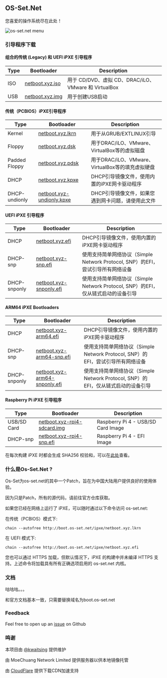 ## OS-Set.Net

您喜爱的操作系统尽在此处！

![os-set.net menu](https://os-set.net/images/netboot.xyz.gif)

### 引导程序下载

#### 组合的传统 (Legacy) 和 UEFI iPXE 引导程序

| Type | Bootloader | Description |
|------|------------|-------------|
|ISO| [netboot.xyz.iso](https://boot.os-set.net/ipxe/netboot.xyz.iso)| 用于 CD/DVD、虚拟 CD、DRAC/iLO、VMware 和 VirtualBox |
|USB| [netboot.xyz.img](https://boot.os-set.net/ipxe/netboot.xyz.img)| 用于创建USB启动|

#### 传统（PCBIOS）iPXE引导程序

| Type | Bootloader | Description |
|------|------------|-------------|
|Kernel| [netboot.xyz.lkrn](https://boot.os-set.net/ipxe/netboot.xyz.lkrn)|用于从GRUB/EXTLINUX引导|
|Floppy| [netboot.xyz.dsk](https://boot.os-set.net/ipxe/netboot.xyz.dsk)| 用于DRAC/iLO、VMware、VirtualBox等的虚拟磁盘|
|Padded Floppy| [netboot.xyz.pdsk](https://boot.os-set.net/ipxe/netboot.xyz.pdsk)| 用于DRAC/iLO、VMware、VirtualBox等的填充虚拟硬盘|
|DHCP| [netboot.xyz.kpxe](https://boot.os-set.net/ipxe/netboot.xyz.kpxe)| DHCP引导镜像文件，使用内置的iPXE网卡驱动程序|
|DHCP-undionly| [netboot.xyz-undionly.kpxe](https://boot.os-set.net/ipxe/netboot.xyz-undionly.kpxe)| DHCP引导镜像文件，如果您遇到网卡问题，请使用此文件|

#### UEFI iPXE 引导程序

| Type | Bootloader | Description |
|------|------------|-------------|
|DHCP| [netboot.xyz.efi](https://boot.os-set.net/ipxe/netboot.xyz.efi)| DHCP引导镜像文件，使用内置的iPXE网卡驱动程序|
|DHCP-snp| [netboot.xyz-snp.efi](https://boot.os-set.net/ipxe/netboot.xyz-snp.efi)| 使用支持简单网络协议（Simple Network Protocol, SNP）的EFI，尝试引导所有网络设备|
|DHCP-snponly| [netboot.xyz-snponly.efi](https://boot.os-set.net/ipxe/netboot.xyz-snponly.efi)| 使用支持简单网络协议（Simple Network Protocol, SNP）的EFI，仅从链式启动的设备引导|

#### ARM64 iPXE Bootloaders

| Type | Bootloader | Description |
|------|------------|-------------|
|DHCP| [netboot.xyz-arm64.efi](https://boot.os-set.net/ipxe/netboot.xyz-arm64.efi)| DHCP引导镜像文件，使用内置的iPXE网卡驱动程序|
|DHCP-snp| [netboot.xyz-arm64-snp.efi](https://boot.os-set.net/ipxe/netboot.xyz-arm64-snp.efi)| 使用支持简单网络协议（Simple Network Protocol, SNP）的EFI，尝试引导所有网络设备|
|DHCP-snponly| [netboot.xyz-arm64-snponly.efi](https://boot.os-set.net/ipxe/netboot.xyz-arm64-snponly.efi)| 使用支持简单网络协议（Simple Network Protocol, SNP）的EFI，仅从链式启动的设备引导|

#### Raspberry Pi iPXE 引导程序

| Type | Bootloader | Description |
|------|------------|-------------|
|USB/SD Card| [netboot.xyz-rpi4-sdcard.img](https://boot.os-set.net/ipxe/netboot.xyz-rpi4-sdcard.img)| Raspberry Pi 4 - USB/SD Card Image|
|DHCP-snp| [netboot.xyz-rpi4-snp.efi](https://boot.os-set.net/ipxe/netboot.xyz-rpi4-snp.efi)| Raspberry Pi 4 - EFI Image|

在每次构建 iPXE 时都会生成 SHA256 校验和，可以在[此处](https://boot.os-set.net/ipxe/netboot.xyz-sha256-checksums.txt)查看。

### 什么是Os-Set.Net ?

Os-Set为os-set.net的其中一个Patch，旨在为中国大陆用户提供良好的使用体验。

因为只是Patch，所有的源代码，请前往官方仓库获取。

如果您已经在网络上运行了 iPXE，可以随时通过以下命令访问 os-set.net:

在传统（PCBIOS）模式下:

    chain --autofree http://boot.os-set.net/ipxe/netboot.xyz.lkrn

在 UEFI 模式下:

    chain --autofree http://boot.os-set.net/ipxe/netboot.xyz.efi

您也可以通过 HTTPS 加载，但默认情况下，iPXE 的构建中并未编译 HTTPS 支持。上述命令将加载具有所有正确选项启用的 os-set.net 内核。

### 文档

咕咕咕。。。

和官方文档基本一致，只需要替换域名为boot.os-set.net

### Feedback

Feel free to open up an [issue](https://github.com/MoeChuang-Network/os-set.net/issues) on Github

### 鸣谢

本项目由 [@kwaitsing](https://github.com/kwaitsing) 提供维护

由 MoeChuang Network Limited 提供服务器以供本地镜像托管

由 [CloudFlare](https://www.cloudflare.com) 提供下载CDN加速支持